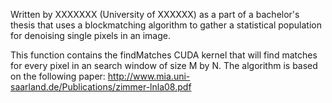 Written by XXXXXXX (University of XXXXXX) as a part of a bachelor's 
thesis that uses a blockmatching algorithm  to gather a statistical 
population for denoising single pixels in an image.

This function contains the findMatches CUDA kernel that will find 
matches for every pixel in an search window of size M by N.
The algorithm is based on the following paper:
http://www.mia.uni-saarland.de/Publications/zimmer-lnla08.pdf


